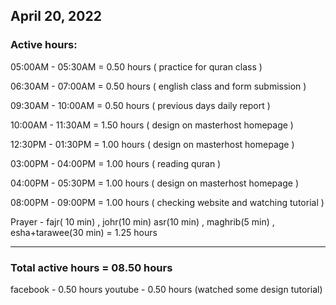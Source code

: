 ## April 20, 2022
### Active hours:

05:00AM - 05:30AM     = 0.50 hours ( practice for quran class )

06:30AM - 07:00AM     = 0.50 hours ( english class and form submission )

09:30AM - 10:00AM     = 0.50 hours ( previous days daily report )

10:00AM - 11:30AM     = 1.50 hours ( design on masterhost homepage )

12:30PM - 01:30PM     = 1.00 hours ( design on masterhost homepage )

03:00PM - 04:00PM     = 1.00 hours ( reading quran )

04:00PM - 05:30PM     = 1.00 hours ( design on masterhost homepage )

08:00PM - 09:00PM     = 1.00 hours ( checking website and watching tutorial )

Prayer - fajr( 10 min) , johr(10 min) asr(10 min) , maghrib(5 min) , esha+tarawee(30 min) = 1.25 hours

----------------------------------------------------

### Total active hours = 08.50 hours

facebook - 0.50 hours
youtube - 0.50 hours (watched some design tutorial)